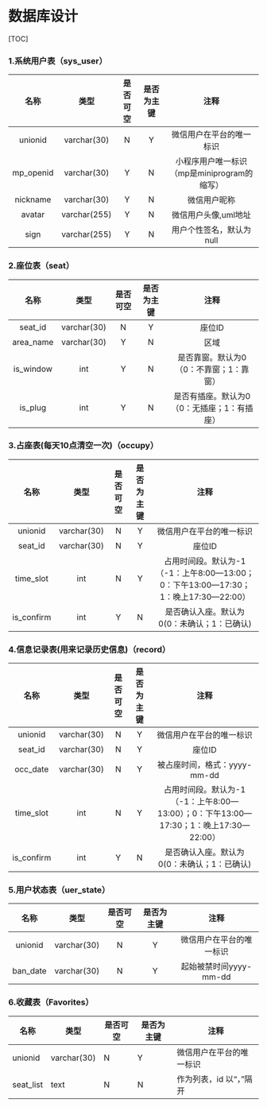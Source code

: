 # 数据库设计

[TOC]

### 1.系统用户表（sys_user）

|   名称    |     类型     | 是否可空 | 是否为主键 |                    注释                     |
| :-------: | :----------: | :------: | :--------: | :-----------------------------------------: |
|  unionid  | varchar(30)  |    N     |     Y      |          微信用户在平台的唯一标识           |
| mp_openid | varchar(30)  |    Y     |     N      | 小程序用户唯一标识（mp是miniprogram的缩写） |
| nickname  | varchar(30)  |    Y     |     N      |                微信用户昵称                 |
|  avatar   | varchar(255) |    Y     |     N      |            微信用户头像,uml地址             |
|   sign    | varchar(255) |    Y     |     N      |          用户个性签名，默认为null           |



### 2.座位表（seat）

|   名称    |    类型     | 是否可空 | 是否为主键 |                    注释                     |
| :-------: | :---------: | :------: | :--------: | :-----------------------------------------: |
|  seat_id  | varchar(30) |    N     |     Y      |                   座位ID                    |
| area_name | varchar(30) |    Y     |     N      |                    区域                     |
| is_window |     int     |    Y     |     N      |   是否靠窗。默认为0（0：不靠窗；1：靠窗）   |
|  is_plug  |     int     |    Y     |     N      | 是否有插座。默认为0（0：无插座；1：有插座） |



### 3.占座表(每天10点清空一次)（occupy）

|    名称    |    类型     | 是否可空 | 是否为主键 |                             注释                             |
| :--------: | :---------: | :------: | :--------: | :----------------------------------------------------------: |
|  unionid   | varchar(30) |    N     |     Y      |                   微信用户在平台的唯一标识                   |
|  seat_id   | varchar(30) |    N     |     Y      |                            座位ID                            |
| time_slot  |     int     |    N     |     Y      | 占用时间段。默认为-1（-1：上午8:00—13:00；0：下午13:00—17:30；1：晚上17:30—22:00） |
| is_confirm |     int     |    Y     |     N      |         是否确认入座。默认为0(0：未确认；1：已确认)          |

### 4.信息记录表(用来记录历史信息)（record）

|    名称    |    类型     | 是否可空 | 是否为主键 |                             注释                             |
| :--------: | :---------: | :------: | :--------: | :----------------------------------------------------------: |
|  unionid   | varchar(30) |    N     |     Y      |                   微信用户在平台的唯一标识                   |
|  seat_id   | varchar(30) |    N     |     Y      |                            座位ID                            |
|  occ_date  | varchar(30) |    N     |     Y      |                 被占座时间，格式：yyyy-mm-dd                 |
| time_slot  |     int     |    N     |     Y      | 占用时间段。默认为-1（-1：上午8:00—13:00）；0：下午13:00—17:30；1：晚上17:30—22:00） |
| is_confirm |     int     |    Y     |     N      |         是否确认入座。默认为0(0：未确认；1：已确认)          |



### 5.用户状态表（uer_state）

|   名称   |    类型     | 是否可空 | 是否为主键 |           注释           |
| :------: | :---------: | :------: | :--------: | :----------------------: |
| unionid  | varchar(30) |    N     |     Y      | 微信用户在平台的唯一标识 |
| ban_date | varchar(30) |    N     |     Y      |  起始被禁时间yyyy-mm-dd  |

### 6.收藏表（Favorites）

| 名称      | 类型        | 是否可空 | 是否为主键 | 注释                     |
| --------- | ----------- | -------- | ---------- | ------------------------ |
| unionid   | varchar(30) | N        | Y          | 微信用户在平台的唯一标识 |
| seat_list | text        | N        | N          | 作为列表，id 以“，”隔开  |

